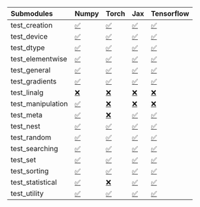 | Submodules        | Numpy                                                                                                                           | Torch                                                                                                                           | Jax                                                                                                                             | Tensorflow                                                                                                                      |
|:------------------|:--------------------------------------------------------------------------------------------------------------------------------|:--------------------------------------------------------------------------------------------------------------------------------|:--------------------------------------------------------------------------------------------------------------------------------|:--------------------------------------------------------------------------------------------------------------------------------|
| test_creation     | <a href="https://github.com/unifyai/ivy/runs/7913486971?check_suite_focus=true" rel="noopener noreferrer" target="_blank">✅</a> | <a href="https://github.com/unifyai/ivy/runs/7913488698?check_suite_focus=true" rel="noopener noreferrer" target="_blank">✅</a> | <a href="https://github.com/unifyai/ivy/runs/7913490411?check_suite_focus=true" rel="noopener noreferrer" target="_blank">✅</a> | <a href="https://github.com/unifyai/ivy/runs/7913492084?check_suite_focus=true" rel="noopener noreferrer" target="_blank">✅</a> |
| test_device       | <a href="https://github.com/unifyai/ivy/runs/7913487058?check_suite_focus=true" rel="noopener noreferrer" target="_blank">✅</a> | <a href="https://github.com/unifyai/ivy/runs/7913488790?check_suite_focus=true" rel="noopener noreferrer" target="_blank">✅</a> | <a href="https://github.com/unifyai/ivy/runs/7913490521?check_suite_focus=true" rel="noopener noreferrer" target="_blank">✅</a> | <a href="https://github.com/unifyai/ivy/runs/7913492160?check_suite_focus=true" rel="noopener noreferrer" target="_blank">✅</a> |
| test_dtype        | <a href="https://github.com/unifyai/ivy/runs/7913487141?check_suite_focus=true" rel="noopener noreferrer" target="_blank">✅</a> | <a href="https://github.com/unifyai/ivy/runs/7913488893?check_suite_focus=true" rel="noopener noreferrer" target="_blank">✅</a> | <a href="https://github.com/unifyai/ivy/runs/7913490635?check_suite_focus=true" rel="noopener noreferrer" target="_blank">✅</a> | <a href="https://github.com/unifyai/ivy/runs/7913492264?check_suite_focus=true" rel="noopener noreferrer" target="_blank">✅</a> |
| test_elementwise  | <a href="https://github.com/unifyai/ivy/runs/7913487221?check_suite_focus=true" rel="noopener noreferrer" target="_blank">✅</a> | <a href="https://github.com/unifyai/ivy/runs/7913488981?check_suite_focus=true" rel="noopener noreferrer" target="_blank">✅</a> | <a href="https://github.com/unifyai/ivy/runs/7913490776?check_suite_focus=true" rel="noopener noreferrer" target="_blank">✅</a> | <a href="https://github.com/unifyai/ivy/runs/7913492356?check_suite_focus=true" rel="noopener noreferrer" target="_blank">✅</a> |
| test_general      | <a href="https://github.com/unifyai/ivy/runs/7913487298?check_suite_focus=true" rel="noopener noreferrer" target="_blank">✅</a> | <a href="https://github.com/unifyai/ivy/runs/7913489071?check_suite_focus=true" rel="noopener noreferrer" target="_blank">✅</a> | <a href="https://github.com/unifyai/ivy/runs/7913490875?check_suite_focus=true" rel="noopener noreferrer" target="_blank">✅</a> | <a href="https://github.com/unifyai/ivy/runs/7913492465?check_suite_focus=true" rel="noopener noreferrer" target="_blank">✅</a> |
| test_gradients    | <a href="https://github.com/unifyai/ivy/runs/7913487395?check_suite_focus=true" rel="noopener noreferrer" target="_blank">✅</a> | <a href="https://github.com/unifyai/ivy/runs/7913489169?check_suite_focus=true" rel="noopener noreferrer" target="_blank">✅</a> | <a href="https://github.com/unifyai/ivy/runs/7913490976?check_suite_focus=true" rel="noopener noreferrer" target="_blank">✅</a> | <a href="https://github.com/unifyai/ivy/runs/7913492582?check_suite_focus=true" rel="noopener noreferrer" target="_blank">✅</a> |
| test_linalg       | <a href="https://github.com/unifyai/ivy/runs/7913487482?check_suite_focus=true" rel="noopener noreferrer" target="_blank">❌</a> | <a href="https://github.com/unifyai/ivy/runs/7913489265?check_suite_focus=true" rel="noopener noreferrer" target="_blank">❌</a> | <a href="https://github.com/unifyai/ivy/runs/7913491073?check_suite_focus=true" rel="noopener noreferrer" target="_blank">❌</a> | <a href="https://github.com/unifyai/ivy/runs/7913492681?check_suite_focus=true" rel="noopener noreferrer" target="_blank">❌</a> |
| test_manipulation | <a href="https://github.com/unifyai/ivy/runs/7913487569?check_suite_focus=true" rel="noopener noreferrer" target="_blank">✅</a> | <a href="https://github.com/unifyai/ivy/runs/7913489353?check_suite_focus=true" rel="noopener noreferrer" target="_blank">❌</a> | <a href="https://github.com/unifyai/ivy/runs/7913491159?check_suite_focus=true" rel="noopener noreferrer" target="_blank">❌</a> | <a href="https://github.com/unifyai/ivy/runs/7913492800?check_suite_focus=true" rel="noopener noreferrer" target="_blank">❌</a> |
| test_meta         | <a href="https://github.com/unifyai/ivy/runs/7913487640?check_suite_focus=true" rel="noopener noreferrer" target="_blank">✅</a> | <a href="https://github.com/unifyai/ivy/runs/7913489460?check_suite_focus=true" rel="noopener noreferrer" target="_blank">❌</a> | <a href="https://github.com/unifyai/ivy/runs/7913491289?check_suite_focus=true" rel="noopener noreferrer" target="_blank">✅</a> | <a href="https://github.com/unifyai/ivy/runs/7913492889?check_suite_focus=true" rel="noopener noreferrer" target="_blank">✅</a> |
| test_nest         | <a href="https://github.com/unifyai/ivy/runs/7913487727?check_suite_focus=true" rel="noopener noreferrer" target="_blank">✅</a> | <a href="https://github.com/unifyai/ivy/runs/7913489581?check_suite_focus=true" rel="noopener noreferrer" target="_blank">✅</a> | <a href="https://github.com/unifyai/ivy/runs/7913491375?check_suite_focus=true" rel="noopener noreferrer" target="_blank">✅</a> | <a href="https://github.com/unifyai/ivy/runs/7913492978?check_suite_focus=true" rel="noopener noreferrer" target="_blank">✅</a> |
| test_random       | <a href="https://github.com/unifyai/ivy/runs/7913487871?check_suite_focus=true" rel="noopener noreferrer" target="_blank">✅</a> | <a href="https://github.com/unifyai/ivy/runs/7913489711?check_suite_focus=true" rel="noopener noreferrer" target="_blank">✅</a> | <a href="https://github.com/unifyai/ivy/runs/7913491458?check_suite_focus=true" rel="noopener noreferrer" target="_blank">✅</a> | <a href="https://github.com/unifyai/ivy/runs/7913493055?check_suite_focus=true" rel="noopener noreferrer" target="_blank">✅</a> |
| test_searching    | <a href="https://github.com/unifyai/ivy/runs/7913487991?check_suite_focus=true" rel="noopener noreferrer" target="_blank">✅</a> | <a href="https://github.com/unifyai/ivy/runs/7913489839?check_suite_focus=true" rel="noopener noreferrer" target="_blank">✅</a> | <a href="https://github.com/unifyai/ivy/runs/7913491532?check_suite_focus=true" rel="noopener noreferrer" target="_blank">✅</a> | <a href="https://github.com/unifyai/ivy/runs/7913493138?check_suite_focus=true" rel="noopener noreferrer" target="_blank">✅</a> |
| test_set          | <a href="https://github.com/unifyai/ivy/runs/7913488130?check_suite_focus=true" rel="noopener noreferrer" target="_blank">✅</a> | <a href="https://github.com/unifyai/ivy/runs/7913489979?check_suite_focus=true" rel="noopener noreferrer" target="_blank">✅</a> | <a href="https://github.com/unifyai/ivy/runs/7913491630?check_suite_focus=true" rel="noopener noreferrer" target="_blank">✅</a> | <a href="https://github.com/unifyai/ivy/runs/7913493207?check_suite_focus=true" rel="noopener noreferrer" target="_blank">✅</a> |
| test_sorting      | <a href="https://github.com/unifyai/ivy/runs/7913488310?check_suite_focus=true" rel="noopener noreferrer" target="_blank">✅</a> | <a href="https://github.com/unifyai/ivy/runs/7913490079?check_suite_focus=true" rel="noopener noreferrer" target="_blank">✅</a> | <a href="https://github.com/unifyai/ivy/runs/7913491726?check_suite_focus=true" rel="noopener noreferrer" target="_blank">✅</a> | <a href="https://github.com/unifyai/ivy/runs/7913493328?check_suite_focus=true" rel="noopener noreferrer" target="_blank">✅</a> |
| test_statistical  | <a href="https://github.com/unifyai/ivy/runs/7913488456?check_suite_focus=true" rel="noopener noreferrer" target="_blank">✅</a> | <a href="https://github.com/unifyai/ivy/runs/7913490191?check_suite_focus=true" rel="noopener noreferrer" target="_blank">❌</a> | <a href="https://github.com/unifyai/ivy/runs/7913491844?check_suite_focus=true" rel="noopener noreferrer" target="_blank">✅</a> | <a href="https://github.com/unifyai/ivy/runs/7913493412?check_suite_focus=true" rel="noopener noreferrer" target="_blank">✅</a> |
| test_utility      | <a href="https://github.com/unifyai/ivy/runs/7913488583?check_suite_focus=true" rel="noopener noreferrer" target="_blank">✅</a> | <a href="https://github.com/unifyai/ivy/runs/7913490297?check_suite_focus=true" rel="noopener noreferrer" target="_blank">✅</a> | <a href="https://github.com/unifyai/ivy/runs/7913491959?check_suite_focus=true" rel="noopener noreferrer" target="_blank">✅</a> | <a href="https://github.com/unifyai/ivy/runs/7913493500?check_suite_focus=true" rel="noopener noreferrer" target="_blank">✅</a> |